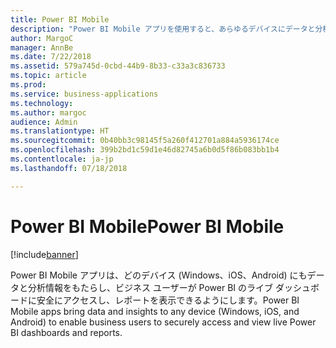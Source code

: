 ```yaml
---
title: Power BI Mobile
description: "Power BI Mobile アプリを使用すると、あらゆるデバイスにデータと分析情報を提供できます。"
author: MargoC
manager: AnnBe
ms.date: 7/22/2018
ms.assetid: 579a745d-0cbd-44b9-8b33-c33a3c836733
ms.topic: article
ms.prod: 
ms.service: business-applications
ms.technology: 
ms.author: margoc
audience: Admin
ms.translationtype: HT
ms.sourcegitcommit: 0b40bb3c98145f5a260f412701a884a5936174ce
ms.openlocfilehash: 399b2bd1c59d1e46d82745a6b0d5f86b083bb1b4
ms.contentlocale: ja-jp
ms.lasthandoff: 07/18/2018

---
```

# <a name="power-bi-mobile"></a><span data-ttu-id="c510b-103">Power BI Mobile</span><span class="sxs-lookup"><span data-stu-id="c510b-103">Power BI Mobile</span></span>


[!include[banner](../../../includes/banner.md)]

<span data-ttu-id="c510b-104">Power BI Mobile アプリは、どのデバイス (Windows、iOS、Android) にもデータと分析情報をもたらし、ビジネス ユーザーが Power BI のライブ ダッシュボードに安全にアクセスし、レポートを表示できるようにします。</span><span class="sxs-lookup"><span data-stu-id="c510b-104">Power BI Mobile apps bring data and insights to any device (Windows, iOS, and Android) to enable business users to securely access and view live Power BI dashboards and reports.</span></span>

